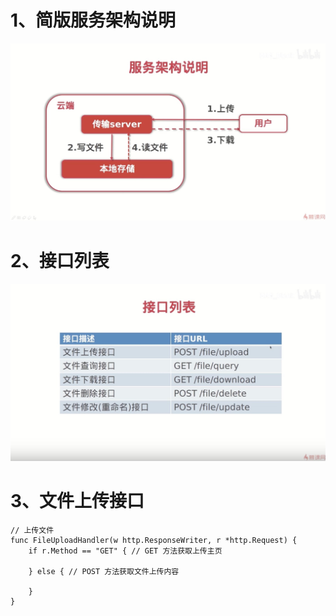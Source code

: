 # 1、简版服务架构说明

![简版服务架构说明](../images/filestore-2-1-1.png)

# 2、接口列表

![简版服务架构说明](../images/filestore-2-1-2.png)

# 3、文件上传接口

```golang
// 上传文件
func FileUploadHandler(w http.ResponseWriter, r *http.Request) {
	if r.Method == "GET" { // GET 方法获取上传主页

	} else { // POST 方法获取文件上传内容

	}
}
```
